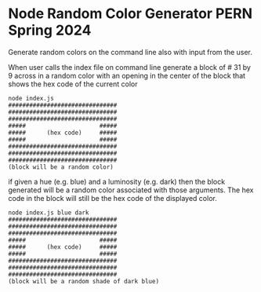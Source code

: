 # Node Random Color Generator PERN Spring 2024

Generate random colors on the command line also with input from the user.

When user calls the index file on command line generate a block of # 31 by 9 across in a random color with an opening in the center of the block that shows the hex code of the current color

```
node index.js
###############################
###############################
###############################
#####                     #####
#####      (hex code)     #####
#####                     #####
###############################
###############################
###############################
(block will be a random color)

```

if given a hue (e.g. blue) and a luminosity (e.g. dark) then the block generated will be a random color associated with those arguments. The hex code in the block will still be the hex code of the displayed color.

```
node index.js blue dark
###############################
###############################
###############################
#####                     #####
#####      (hex code)     #####
#####                     #####
###############################
###############################
###############################
(block will be a random shade of dark blue)

```
